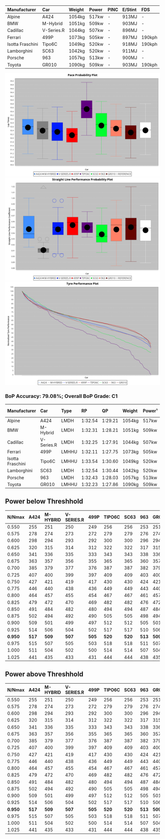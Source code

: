 | Manufacturer     | Car        | Weight | Power | PINC    | E/Stint | FDS     |
|:-|:-|:-|:-|:-|:-|:-|
| Alpine           | A424       | 1054kg | 517kw |    -    | 913MJ   |    -    |
| BMW              | M-Hybrid   | 1051kg | 509kw |    -    | 903MJ   |    -    |
| Cadillac         | V-Series.R | 1044kg | 507kw |    -    | 896MJ   |    -    |
| Ferrari          | 499P       | 1073kg | 505kw |    -    | 897MJ   | 190kph  |
| Isotta Fraschini | Tipo6C     | 1049kg | 520kw |    -    | 918MJ   | 190kph  |
| Lamborghini      | SC63       | 1042kg | 520kw |    -    | 911MJ   |    -    |
| Porsche          | 963        | 1057kg | 513kw |    -    | 900MJ   |    -    |
| Toyota           | GR010      | 1090kg | 509kw |    -    | 903MJ   | 190kph  |

![PACECHART](./IMG/ACOMETHOD.png)
![STRAIGHTLINEPERFORMANCECHART](./IMG/ACOMETHOD_sp.png)
![TYREPERFORMANCECHART](./IMG/ACOMETHOD_tw.png)

### BoP Accuracy: 79.08%; Overall BoP Grade: C1
| Manufacturer     | Car        | Type  | RP      | QP      | Weight | Power¹ | Threshhold | PINC    | Power² | E/Stint | AVG Vmax  | FDS     | RDLC | L/Stint | BOP-Grade | Model Accuracy | Model Points | Match%  |
|:-|:-|:-|:-|:-|:-|:-|:-|:-|:-|:-|:-|:-|:-|:-|:-|:-|:-|:-|
| Alpine           | A424       | LMDH  | 1:32.54 | 1:29.21 | 1054kg | 517kw  | 210.0kph   |    -    | 517kw  |  913MJ  | 325.02kph |    -    | 1.00 | 41      | +C1       | 100.00%        | 642          | 75.15%  |
| BMW              | M-Hybrid   | LMDH  | 1:32.31 | 1:28.21 | 1051kg | 509kw  | 210.0kph   |    -    | 509kw  |  903MJ  | 319.23kph |    -    | 1.01 | 40      | -B1       | 100.00%        | 1714         | 87.84%  |
| Cadillac         | V-Series.R | LMDH  | 1:32.25 | 1:27.91 | 1044kg | 507kw  | 210.0kph   |    -    | 507kw  |  896MJ  | 323.87kph |    -    | 1.01 | 40      | -B1       | 98.95%         | 2271         | 88.56%  |
| Ferrari          | 499P       | LMHHU | 1:32.11 | 1:27.75 | 1073kg | 505kw  | 210.0kph   |    -    | 505kw  |  897MJ  | 323.78kph | 190kph  | 1.02 | 40      | -C1       | 99.93%         | 2718         | 78.04%  |
| Isotta Fraschini | Tipo6C     | LMHHU | 1:33.54 | 1:30.60 | 1049kg | 520kw  | 210.0kph   |    -    | 520kw  |  918MJ  | 326.16kph | 190kph  | 1.06 | 41      | +Ω1       | 92.36%         | 133          | 17.85%  |
| Lamborghini      | SC63       | LMDH  | 1:32.54 | 1:30.44 | 1042kg | 520kw  | 210.0kph   |    -    | 520kw  |  911MJ  | 324.50kph |    -    | 1.05 | 41      | ~A1       | 96.54%         | 418          | 100.00% |
| Porsche          | 963        | LMDH  | 1:32.43 | 1:28.03 | 1057kg | 513kw  | 210.0kph   |    -    | 513kw  |  900MJ  | 324.30kph |    -    | 1.00 | 41      | ~A1       | 99.98%         | 6168         | 97.42%  |
| Toyota           | GR010      | LMHHU | 1:32.23 | 1:27.86 | 1090kg | 509kw  | 210.0kph   |    -    | 509kw  |  903MJ  | 322.71kph | 190kph  | 1.01 | 40      | -B1       | 98.53%         | 3557         | 87.80%  |

## Power below Threshhold
| N/Nmax    | A424    | M-HYBRID | V-SERIES.R | 499P    | TIPO6C  | SC63    | 963     | GR010   |
|:-|:-|:-|:-|:-|:-|:-|:-|:-|
|  0.550    |  255    |  251     |  250       |  249    |  256    |  256    |  253    |  251    |
|  0.575    |  278    |  274     |  273       |  272    |  279    |  279    |  276    |  274    |
|  0.600    |  298    |  294     |  293       |  292    |  300    |  300    |  296    |  294    |
|  0.625    |  320    |  315     |  314       |  312    |  322    |  322    |  317    |  315    |
|  0.650    |  341    |  336     |  335       |  333    |  343    |  343    |  338    |  336    |
|  0.675    |  363    |  357     |  356       |  355    |  365    |  365    |  360    |  357    |
|  0.700    |  385    |  379     |  377       |  376    |  387    |  387    |  382    |  379    |
|  0.725    |  407    |  400     |  399       |  397    |  409    |  409    |  403    |  400    |
|  0.750    |  427    |  421     |  419       |  417    |  430    |  430    |  424    |  421    |
|  0.775    |  446    |  440     |  438       |  436    |  449    |  449    |  443    |  440    |
|  0.800    |  464    |  457     |  455       |  454    |  467    |  467    |  461    |  457    |
|  0.825    |  479    |  472     |  470       |  469    |  482    |  482    |  476    |  472    |
|  0.850    |  491    |  484     |  482       |  480    |  494    |  494    |  487    |  484    |
|  0.875    |  502    |  494     |  492       |  490    |  505    |  505    |  498    |  494    |
|  0.900    |  509    |  501     |  499       |  497    |  512    |  512    |  505    |  501    |
|  0.925    |  514    |  506     |  504       |  502    |  517    |  517    |  510    |  506    |
| **0.950** | **517** | **509**  | **507**    | **505** | **520** | **520** | **513** | **509** |
|  0.975    |  515    |  507     |  505       |  503    |  518    |  518    |  511    |  507    |
|  1.000    |  511    |  504     |  502       |  500    |  514    |  514    |  507    |  504    |
|  1.025    |  441    |  435     |  433       |  431    |  444    |  444    |  438    |  435    |

## Power above Threshhold
| N/Nmax    | A424    | M-HYBRID | V-SERIES.R | 499P    | TIPO6C  | SC63    | 963     | GR010   |
|:-|:-|:-|:-|:-|:-|:-|:-|:-|
|  0.550    |  255    |  251     |  250       |  249    |  256    |  256    |  253    |  251    |
|  0.575    |  278    |  274     |  273       |  272    |  279    |  279    |  276    |  274    |
|  0.600    |  298    |  294     |  293       |  292    |  300    |  300    |  296    |  294    |
|  0.625    |  320    |  315     |  314       |  312    |  322    |  322    |  317    |  315    |
|  0.650    |  341    |  336     |  335       |  333    |  343    |  343    |  338    |  336    |
|  0.675    |  363    |  357     |  356       |  355    |  365    |  365    |  360    |  357    |
|  0.700    |  385    |  379     |  377       |  376    |  387    |  387    |  382    |  379    |
|  0.725    |  407    |  400     |  399       |  397    |  409    |  409    |  403    |  400    |
|  0.750    |  427    |  421     |  419       |  417    |  430    |  430    |  424    |  421    |
|  0.775    |  446    |  440     |  438       |  436    |  449    |  449    |  443    |  440    |
|  0.800    |  464    |  457     |  455       |  454    |  467    |  467    |  461    |  457    |
|  0.825    |  479    |  472     |  470       |  469    |  482    |  482    |  476    |  472    |
|  0.850    |  491    |  484     |  482       |  480    |  494    |  494    |  487    |  484    |
|  0.875    |  502    |  494     |  492       |  490    |  505    |  505    |  498    |  494    |
|  0.900    |  509    |  501     |  499       |  497    |  512    |  512    |  505    |  501    |
|  0.925    |  514    |  506     |  504       |  502    |  517    |  517    |  510    |  506    |
| **0.950** | **517** | **509**  | **507**    | **505** | **520** | **520** | **513** | **509** |
|  0.975    |  515    |  507     |  505       |  503    |  518    |  518    |  511    |  507    |
|  1.000    |  511    |  504     |  502       |  500    |  514    |  514    |  507    |  504    |
|  1.025    |  441    |  435     |  433       |  431    |  444    |  444    |  438    |  435    |
